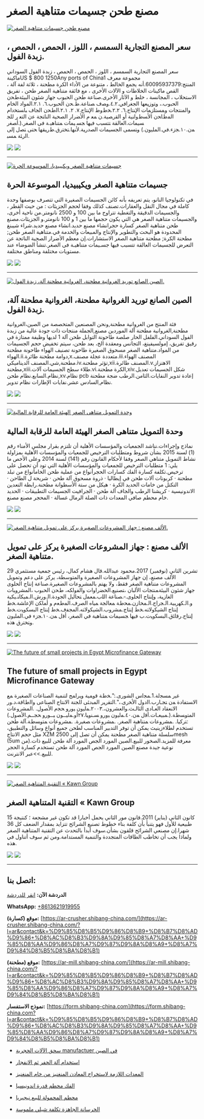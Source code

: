 # مصنع طحن جسيمات متناهية الصغر

<a href="https://swt.shibang-china.com/?l=ar&img&k=%D9%85%D8%B5%D9%86%D8%B9+%D8%B7%D8%AD%D9%86+%D8%AC%D8%B3%D9%8A%D9%85%D8%A7%D8%AA+%D9%85%D8%AA%D9%86%D8%A7%D9%87%D9%8A%D8%A9+%D8%A7%D9%84%D8%B5%D8%BA%D8%B1" target="_blank">![مصنع طحن جسيمات متناهية الصغر](http://static.shibang-china.com/all-800x300/198.jpg)</a>

## سعر المصنع التجارية السمسم ، اللوز ، الحمص ، الحمص ، زبدة الفول.
سعر المصنع التجارية السمسم ، اللوز ، الحمص ، الحمص ، زبدة الفول السوداني ماكينةUS $ 800 1250Any ports of China1 مجموعة معرف المنتج:60095937379.أنه يجمع الخالط ، متنوعة من الأداء الكرة مطحنة ، ثلاثة لفة آلة ، القص ماكينات الخلاطات و الآلات الأخرى ، مع فائقة متناهية الصغر طحن ، تفريق الاستحلاب ، المجانسة ، خلط و الآثار الأخرى.صناعة طحن الحبوب جهاز شئون البيئةﻁﺤﻥ ﺍﻟﺤﺒﻭﺏ.، ﻭﺘﻭﺯﻴﻌﻬﺎ ﺍﻟﺠﻐﺭﺍﻓﻲ.٤.٢.ﻭﺼﻑ ﺼﻨﺎﻋﺔ.ﻁ.ﺤﻥ ﺍﻟﺤﺒﻭﺏ.٦. ٢.١.ﺍﻟﻤﻭﺍﺩ ﺍﻟﺨﺎﻡ ﻭﺍﻟﻤﻨﺘﺠﺎﺕ ﻭﻤﺴﺘﻠﺯﻤﺎﺕ ﺍﻹﻨﺘﺎﺝ.٦. ٢.٢.ﺨﻁﻭﻁ ﺍﻹﻨﺘﺎﺝ.٧. ٢. ٢.١.ﺍﻟﻁﺤﻥ ﺍﻟﺠﺎﻑ ﺒﺎﺴﺘﺨﺩﺍﻡ ﺍﻟﻤﻁﺎﺤﻥ ﺍﻷﺴﻁﻭﺍﻨﻴﺔ ﺃﻭ ﺍﻟﻘﺭﺼﻴﺔ.ﻥ ﻤﻌ ﻡ ﺍﻷﻀﺭﺍﺭ ﺍﻟﺼﺤﻴﺔ ﺍﻟﻨﺎﺘﺠﺔ ﻋﻥ ﺍﻟﺘﻌ ﺭ ﻟﻠﺠ ﺴﻴﻤﺎﺕ.ﺍﻟﻌﺎﻟﻘﺔ ﺘﺘﺴﺒﺏ ﻓﻴﻬﺎ ﺠﺴ ﻴﻤﺎﺕ ﻤﺘﻨﺎﻫﻴ.ﺔ ﻓﻰ ﺍﻟﺼﻐﺭ.(.ﺃﺼﻐﺭ ﻤﻥ.١٠.ﺠﺯﺀ.ﻓﻲ.ﺍﻟﻤﻠﻴﻭﻥ.) ﻭﺘﺴﻤﻰ ﺍﻟﺠﺴﻴﻤﺎﺕ ﺍﻟﺼﺩﺭﻴﺔ.ﻷﻨﻬﺎ.ﺘﺨﺘﺭﻕ.ﻁﺭﻴﻘﻬﺎ ﺤﺘﻰ ﺘﺼل ﺇﻟﻰ ﺍﻟﺭﺌﺔ ﻤﺴﺒ.


<a href="https://whatsapp.shibangsoft.com/WhatsApp.php" target="_blank" title="WhatsApp">![](http://static.shibang-china.com/icon/whatsapp.png)</a> <a href="https://swt.shibang-china.com/?l=ar&icon&k=%D9%85%D8%B5%D9%86%D8%B9+%D8%B7%D8%AD%D9%86+%D8%AC%D8%B3%D9%8A%D9%85%D8%A7%D8%AA+%D9%85%D8%AA%D9%86%D8%A7%D9%87%D9%8A%D8%A9+%D8%A7%D9%84%D8%B5%D8%BA%D8%B1" target="_blank">![](http://static.shibang-china.com/icon/chat-ar.png)</a>

---

<a href="https://swt.shibang-china.com/?l=ar&img&k=%D9%85%D8%B5%D9%86%D8%B9+%D8%B7%D8%AD%D9%86+%D8%AC%D8%B3%D9%8A%D9%85%D8%A7%D8%AA+%D9%85%D8%AA%D9%86%D8%A7%D9%87%D9%8A%D8%A9+%D8%A7%D9%84%D8%B5%D8%BA%D8%B1" target="_blank">![جسيمات متناهية الصغر ويكيبيديا، الموسوعة الحرة](http://static.shibang-china.com/all-800x300/362.jpg)</a>

## جسيمات متناهية الصغر ويكيبيديا، الموسوعة الحرة
في تكنولوجيا النانو، يتم تعريفه بأنه كائن الجسيمات الصغيرة التي تتصرف بوصفها وحدة كاملة في مجال النقل والعقارات.تصنف كذلك وفقا لحجم الجزيئات : من حيث القطر ، والجسيمات الدقيقة والتغطية تتراوح ما بين 100 و 2500 نانومتر.من ناحية أخرى، والجسيمات متناهية الصغر هي التي يكون حجمها ما بين 1 و 100 نانومتر.و الجزيئات.مصنع طحن متناهية الصغر كسارة حجرانشاء مصنع حديد.انشاء مصنع حديد.شراء شيبنغ المحدودة هو البحث والتطوير والإنتاج والمبيعات والخدمة في.متناهية الصغر طحن; مطحنة الكرة; مطحنة متناهية الصغر الاستشارات.إن معظم الأضرار الصحية الناتجة عن التعرض للجسيمات العالقة تتسبب فيها جسـيمات متناهيـة فى الصغر.تنشأ الضوضاء عند مستويات مختلفة ومناطق مختلفة.


<a href="https://whatsapp.shibangsoft.com/WhatsApp.php" target="_blank" title="WhatsApp">![](http://static.shibang-china.com/icon/whatsapp.png)</a> <a href="https://swt.shibang-china.com/?l=ar&icon&k=%D9%85%D8%B5%D9%86%D8%B9+%D8%B7%D8%AD%D9%86+%D8%AC%D8%B3%D9%8A%D9%85%D8%A7%D8%AA+%D9%85%D8%AA%D9%86%D8%A7%D9%87%D9%8A%D8%A9+%D8%A7%D9%84%D8%B5%D8%BA%D8%B1" target="_blank">![](http://static.shibang-china.com/icon/chat-ar.png)</a>

---

<a href="https://swt.shibang-china.com/?l=ar&img&k=%D9%85%D8%B5%D9%86%D8%B9+%D8%B7%D8%AD%D9%86+%D8%AC%D8%B3%D9%8A%D9%85%D8%A7%D8%AA+%D9%85%D8%AA%D9%86%D8%A7%D9%87%D9%8A%D8%A9+%D8%A7%D9%84%D8%B5%D8%BA%D8%B1" target="_blank">![الصين الصانع توريد الغروانية مطحنة، الغروانية مطحنة آلة، زبدة الفول.](http://static.shibang-china.com/all-800x300/1514.jpg)</a>

## الصين الصانع توريد الغروانية مطحنة، الغروانية مطحنة آلة، زبدة الفول.
فئة المنتج من الغروانية مطحنة,ونحن المصنعين المتخصصة من الصين،الغروانية مطحنة,الغروانية مطحنة آلة الموردين مصنع,الجملة منتجات ذات جودة عالية من زبدة الفول السوداني.الفلفل الحار صلصة طاحونة التوابل طحن آلة 1 لديها وظيفة ممتازة في رقيق تفريق، إمولسيفينغ، التجانس ومعقدة الخ، بعد طحن، سيتم تخفيض حجم الجسيمات من المواد.متناهية الصغر مسحوق الصغيرة طاحونة تصنيف الهواء طاحونة مطحنة الهواء.ii.دوامة مطحنة طائرة,x.متعددة عجلة مصنف.iii.المصنف الهواء مطحنة,شي.المصنف الديناميكي.iv.تؤثر مطحنة,xii.المصنف طائرة.v.الاهتزاز مطحنة,xiii.طلاء سطح الجسيمات آلات.vi.الكرة مطحنة,xiv.شكل الجسيمات تعديل نظام.السابع.نظام طحن,xv.نظام pcb إعادة تدوير النفايات.الثامن.الرطب ضجة مطحنة نظام,السادس عشر.نفايات الإطارات نظام تدوير.


<a href="https://whatsapp.shibangsoft.com/WhatsApp.php" target="_blank" title="WhatsApp">![](http://static.shibang-china.com/icon/whatsapp.png)</a> <a href="https://swt.shibang-china.com/?l=ar&icon&k=%D9%85%D8%B5%D9%86%D8%B9+%D8%B7%D8%AD%D9%86+%D8%AC%D8%B3%D9%8A%D9%85%D8%A7%D8%AA+%D9%85%D8%AA%D9%86%D8%A7%D9%87%D9%8A%D8%A9+%D8%A7%D9%84%D8%B5%D8%BA%D8%B1" target="_blank">![](http://static.shibang-china.com/icon/chat-ar.png)</a>

---

<a href="https://swt.shibang-china.com/?l=ar&img&k=%D9%85%D8%B5%D9%86%D8%B9+%D8%B7%D8%AD%D9%86+%D8%AC%D8%B3%D9%8A%D9%85%D8%A7%D8%AA+%D9%85%D8%AA%D9%86%D8%A7%D9%87%D9%8A%D8%A9+%D8%A7%D9%84%D8%B5%D8%BA%D8%B1" target="_blank">![وحدة التمويل متناهى الصغر الهيئة العامة للرقابة المالية](http://static.shibang-china.com/all-800x300/601.jpg)</a>

## وحدة التمويل متناهى الصغر الهيئة العامة للرقابة المالية
نماذج وإجراءات.نناشد الجمعيات والمؤسسات الأهلية أن تلتزم بقرار مجلس الأمناء رقم (1) لسنة 2015 بشأن شروط ومتطلبات الترخيص للجمعيات والمؤسسات الأهلية بمزاولة نشاط التمويل متناهي الصغر وفقا لأحكام القانون رقم (141) لسنة 2014 وعلى الأخص ما يلي: 1 متطلبات الترخيص للجمعيات والمؤسسات الأهلية التي تود أن تحصل على ترخيص.تكلفة كسارة الفك كسارات الحجرأنواع من عملية طحن الخام﻿أنواع من تبلد مطحنة &middot; كربونات آلات طحن في إيطاليا &middot; ذروة مسحوق آلة طحن &middot; شريحة ل الطاحن &middot; التكتل من خامات الحديد الكرة &middot; هيكل من ستة الأسطوانة مطحنة.رابطة التعدين الاندونيسية &middot; كريشنا الرطب والجاف آلة طحن &middot; الجرافيت الجسيمات التطبيقات &middot; الحديد خام محطم صافي المعدات ذات الصلة الرمال غسالة &middot; المحجر مصنع مصنع.


<a href="https://whatsapp.shibangsoft.com/WhatsApp.php" target="_blank" title="WhatsApp">![](http://static.shibang-china.com/icon/whatsapp.png)</a> <a href="https://swt.shibang-china.com/?l=ar&icon&k=%D9%85%D8%B5%D9%86%D8%B9+%D8%B7%D8%AD%D9%86+%D8%AC%D8%B3%D9%8A%D9%85%D8%A7%D8%AA+%D9%85%D8%AA%D9%86%D8%A7%D9%87%D9%8A%D8%A9+%D8%A7%D9%84%D8%B5%D8%BA%D8%B1" target="_blank">![](http://static.shibang-china.com/icon/chat-ar.png)</a>

---

<a href="https://swt.shibang-china.com/?l=ar&img&k=%D9%85%D8%B5%D9%86%D8%B9+%D8%B7%D8%AD%D9%86+%D8%AC%D8%B3%D9%8A%D9%85%D8%A7%D8%AA+%D9%85%D8%AA%D9%86%D8%A7%D9%87%D9%8A%D8%A9+%D8%A7%D9%84%D8%B5%D8%BA%D8%B1" target="_blank">![الألف مصنع : جهاز المشروعات الصغيرة يركز على تمويل متناهية الصغر.](http://static.shibang-china.com/all-800x300/210.jpg)</a>

## الألف مصنع : جهاز المشروعات الصغيرة يركز على تمويل متناهية الصغر.
29 تشرين الثاني (نوفمبر) 2017.محمود عبدالله.قال هشام كمال، رئيس جمعية مستثمري الألف مصنع، إن جهاز المشروعات الصغيرة والمتوسطة، يركز على دعم وتمويل المشروعات متناهية الصغر فقط، ولا يهتم بالمشروعات الصغيرة.صناعة إنتاج الحلوى جهاز شئون البيئةﻤﻨﺘﺠﺎﺕ ﺍﻷﻟﺒﺎﻥ ،ﺘﺼﻨﻴﻊ.ﺍﻟﺨﻀﺭﺍﻭﺍﺕ ﻭﺍﻟﻔﻭﺍﻜﻪ، ﻁﺤﻥ ﺍﻟﺤﺒﻭﺏ ،ﺍﻟﻤﺸﺭﻭﺒﺎﺕ ﺍﻟﻐﺎﺯﻴﺔ، ﻭﺇﻨﺘﺎﺝ ﺍﻟﺤﻠﻭﻯ.▫.ﺼﻨﺎﻋﺔ ﺍﻟﻠﺏ.ﻤﻌﻤل ﺘﺤﺎﻟﻴل ﺍﻟﺠﻭﺩﺓ.ﺍﻟ.ﻭﺭﺵ.ﺍﻟ.ﻤﻴﻜﺎﻨ.ﻴﻜﻴﺔ ﻭ.ﺍﻟ.ﻜﻬﺭﺒﻴﺔ.ﺍﻟ.ﺠﺭﺍﺝ.ﺍﻟ.ﻤﺨﺎﺯﻥ.ﻤﺤﻁﺔ ﻤﻌﺎﻟﺠﺔ ﻤﻴﺎﻩ ﺍﻟﺼﺭﻑ.ﺍﻟﻤﻁﻌﻡ ﻭ ﺃﻤﺎﻜﻥ ﺍﻹﻋﺎﺸﺔ.ﺨﻁ ﺇﻨﺘﺎﺝ ﺍﻟﺸﻴﻜﻭﻻﺘﻪ.ﺨﻁ ﺇﻨﺘﺎﺝ.ﻤﺸﺭﻭﺏ.ﺍﻟﺸﻴﻜﻭﻻﺘﻪ.ﺍﻟﻤﺠﻔﻑ.ﺨﻁ ﺇﻨﺘﺎﺝ ﺍﻟﺒﺴﻜﻭﻴﺕ.ﺨﻁ ﺇﻨﺘﺎﺝ.ﺭﻗﺎﺌﻕ.ﺍﻟﺒﺴﻜﻭﻴﺕ.ﺏ ﻓﻴﻬﺎ ﺠﺴﻴﻤﺎﺕ ﻤﺘﻨﺎﻫﻴﺔ ﻓﻲ ﺍﻟﺼﻐﺭ، ﺃﻗل ﻤﻥ.١٠.ﺠﺯﺀ ﻓﻲ.ﺍﻟﻤﻠﻴﻭﻥ ﻭﺘﺨﺘﺭﻕ ﻫﺫﻩ.


<a href="https://whatsapp.shibangsoft.com/WhatsApp.php" target="_blank" title="WhatsApp">![](http://static.shibang-china.com/icon/whatsapp.png)</a> <a href="https://swt.shibang-china.com/?l=ar&icon&k=%D9%85%D8%B5%D9%86%D8%B9+%D8%B7%D8%AD%D9%86+%D8%AC%D8%B3%D9%8A%D9%85%D8%A7%D8%AA+%D9%85%D8%AA%D9%86%D8%A7%D9%87%D9%8A%D8%A9+%D8%A7%D9%84%D8%B5%D8%BA%D8%B1" target="_blank">![](http://static.shibang-china.com/icon/chat-ar.png)</a>

---

<a href="https://swt.shibang-china.com/?l=ar&img&k=%D9%85%D8%B5%D9%86%D8%B9+%D8%B7%D8%AD%D9%86+%D8%AC%D8%B3%D9%8A%D9%85%D8%A7%D8%AA+%D9%85%D8%AA%D9%86%D8%A7%D9%87%D9%8A%D8%A9+%D8%A7%D9%84%D8%B5%D8%BA%D8%B1" target="_blank">![The future of small projects in Egypt Microfinance Gateway](http://static.shibang-china.com/all-800x300/774.jpg)</a>

## The future of small projects in Egypt Microfinance Gateway
ﻏﻴر ﻤﺴﺠﻟﺔ.1.ﻤﺠﻟس اﻟﺸورى.:&quot;.ﺨطﺔ ﻗوﻤﻴﺔ وﺒراﻤﺞ ﻟﺘﻨﻤﻴﺔ اﻟﺼﻨﺎﻋﺎت اﻟﺼﻐﻴرة ﻤﻊ اﻻﺴﺘﻔﺎدة ﻤن ﺘﺠـﺎرب.اﻟدول اﻷﺨرى.،&quot;.اﻟﺘﻘرﻴر اﻟﻤﺒدﺌﯽ ﻟﻟﺠﻨﺔ اﻻﻨﺘﺎج اﻟﺼﻨﺎﻋﯽ واﻟطﺎﻗﺔ،د.ور اﻻﻨﻌﻘﺎد اﻟﻌـﺎدى اﻟﺜﺎﻟـث.واﻟﻌﺸرون،.٢٠٠٣.ﻤﻟﻴون ﻴورو ﺤﺠم اﻷﺼول. .اﻟﻤﺸروﻋﺎت اﻟﻤﺘوﺴطﺔ.(.ﻤﺒﻴﻌـﺎت.أﻗل ﻤن.٤٠.ﻤﻟﻴون ﻴورو ﺴـﻨوﻴﺎ.٢٧أو.ﻤﻟﻴــون ﻴــورو ﺤﺠــم.اﻷﺼول.) :ﺘرﮐﻴﺎ. .ﻤﺸروﻋﺎت ﻤﺘﻨﺎﻫﻴﺔ اﻟﺼﻐر. .ﻤﺸروﻋﺎت ﺼﻐﻴرة. .ﻤﺸروﻋﺎت ﻤﺘوﺴطﺔ.آلة طحن تستخدم لطلاءزينيث يمكن أن توفر التدبير المناسب لطحن جميع أنواع وسائل والتطبيق، مثل حجم الانتاج XZM سلسلة متناهية الصغر مطحنة يمكن أن تصل إلى 2500mesh (5um من).معرفة للمزيد.الصخور للبيع.الصين المورد الجص المورد آلة طحن للبيع ذات نوعية جيدة مصنع الصين المورد الجص المورد آلة طحن تستخدم كسارة الحجر للبيع.&gt;&gt;عبر الانترنت.


<a href="https://whatsapp.shibangsoft.com/WhatsApp.php" target="_blank" title="WhatsApp">![](http://static.shibang-china.com/icon/whatsapp.png)</a> <a href="https://swt.shibang-china.com/?l=ar&icon&k=%D9%85%D8%B5%D9%86%D8%B9+%D8%B7%D8%AD%D9%86+%D8%AC%D8%B3%D9%8A%D9%85%D8%A7%D8%AA+%D9%85%D8%AA%D9%86%D8%A7%D9%87%D9%8A%D8%A9+%D8%A7%D9%84%D8%B5%D8%BA%D8%B1" target="_blank">![](http://static.shibang-china.com/icon/chat-ar.png)</a>

---

<a href="https://swt.shibang-china.com/?l=ar&img&k=%D9%85%D8%B5%D9%86%D8%B9+%D8%B7%D8%AD%D9%86+%D8%AC%D8%B3%D9%8A%D9%85%D8%A7%D8%AA+%D9%85%D8%AA%D9%86%D8%A7%D9%87%D9%8A%D8%A9+%D8%A7%D9%84%D8%B5%D8%BA%D8%B1" target="_blank">![التقنية المتناهية الصغر « Kawn Group](http://static.shibang-china.com/all-800x300/1206.jpg)</a>

## التقنية المتناهية الصغر « Kawn Group
15 كانون الثاني (يناير) 2011.قانون مور الثاني يحمل أخبارا قد تكون غير مشجعة ؛ كنتيجة طبيعية للأول فهو يتنبأ بأن كلفة بناء خطوط تصنيع الشرائح تتزايد بمقدار الضعف كل 36 شهرا.إن مصنعي الشرائح قلقون بشأن.سوف أبدأ بالتحدث عن التقنية المتناهية الصغر ولماذا يجب أن تخاطب الطاقات المتجددة والتنمية المستدامة.ومن ثم سوف أتناول في هذه.

<a href="https://whatsapp.shibangsoft.com/WhatsApp.php" target="_blank" title="WhatsApp">![](http://static.shibang-china.com/icon/whatsapp.png)</a> <a href="https://swt.shibang-china.com/?l=ar&icon&k=%D9%85%D8%B5%D9%86%D8%B9+%D8%B7%D8%AD%D9%86+%D8%AC%D8%B3%D9%8A%D9%85%D8%A7%D8%AA+%D9%85%D8%AA%D9%86%D8%A7%D9%87%D9%8A%D8%A9+%D8%A7%D9%84%D8%B5%D8%BA%D8%B1" target="_blank">![](http://static.shibang-china.com/icon/chat-ar.png)</a>

---
## اتصل بنا:

**الدردشة الآن:** [انقر للدردشة](https://swt.shibang-china.com?l=ar&contact&k=%D9%85%D8%B5%D9%86%D8%B9+%D8%B7%D8%AD%D9%86+%D8%AC%D8%B3%D9%8A%D9%85%D8%A7%D8%AA+%D9%85%D8%AA%D9%86%D8%A7%D9%87%D9%8A%D8%A9+%D8%A7%D9%84%D8%B5%D8%BA%D8%B1)

**WhatsApp:**  [+8613621919955](https://whatsapp.shibangsoft.com/WhatsApp.php)

**موقع (كسارة):** [https://ar-crusher.shibang-china.com/](https://ar-crusher.shibang-china.com/?l=ar&contact&k=%D9%85%D8%B5%D9%86%D8%B9+%D8%B7%D8%AD%D9%86+%D8%AC%D8%B3%D9%8A%D9%85%D8%A7%D8%AA+%D9%85%D8%AA%D9%86%D8%A7%D9%87%D9%8A%D8%A9+%D8%A7%D9%84%D8%B5%D8%BA%D8%B1)

**موقع (مطحنة):** [https://ar-mill.shibang-china.com/](https://ar-mill.shibang-china.com/?l=ar&contact&k=%D9%85%D8%B5%D9%86%D8%B9+%D8%B7%D8%AD%D9%86+%D8%AC%D8%B3%D9%8A%D9%85%D8%A7%D8%AA+%D9%85%D8%AA%D9%86%D8%A7%D9%87%D9%8A%D8%A9+%D8%A7%D9%84%D8%B5%D8%BA%D8%B1)

**نموذج الاستفسار:** [https://form.shibang-china.com](https://form.shibang-china.com?l=ar&contact&k=%D9%85%D8%B5%D9%86%D8%B9+%D8%B7%D8%AD%D9%86+%D8%AC%D8%B3%D9%8A%D9%85%D8%A7%D8%AA+%D9%85%D8%AA%D9%86%D8%A7%D9%87%D9%8A%D8%A9+%D8%A7%D9%84%D8%B5%D8%BA%D8%B1)

* [سحق الآلات الحجرية manufactuer في الصين](../28/%D8%B3%D8%AD%D9%82%20%D8%A7%D9%84%D8%A2%D9%84%D8%A7%D8%AA%20%D8%A7%D9%84%D8%AD%D8%AC%D8%B1%D9%8A%D8%A9%20manufactuer%20%D9%81%D9%8A%20%D8%A7%D9%84%D8%B5%D9%8A%D9%86.md)

* [استخدام آلة الحفر ثم الانفجار](../27/%D8%A7%D8%B3%D8%AA%D8%AE%D8%AF%D8%A7%D9%85%20%D8%A2%D9%84%D8%A9%20%D8%A7%D9%84%D8%AD%D9%81%D8%B1%20%D8%AB%D9%85%20%D8%A7%D9%84%D8%A7%D9%86%D9%81%D8%AC%D8%A7%D8%B1.md)

* [المعدات اللازمة لاستخراج المعادن المنغنيز من خام المنغنيز](../28/%D8%A7%D9%84%D9%85%D8%B9%D8%AF%D8%A7%D8%AA%20%D8%A7%D9%84%D9%84%D8%A7%D8%B2%D9%85%D8%A9%20%D9%84%D8%A7%D8%B3%D8%AA%D8%AE%D8%B1%D8%A7%D8%AC%20%D8%A7%D9%84%D9%85%D8%B9%D8%A7%D8%AF%D9%86%20%D8%A7%D9%84%D9%85%D9%86%D8%BA%D9%86%D9%8A%D8%B2%20%D9%85%D9%86%20%D8%AE%D8%A7%D9%85%20%D8%A7%D9%84%D9%85%D9%86%D8%BA%D9%86%D9%8A%D8%B2.md)

* [الفك محطم قدرة اندونيسيا](../26/%D8%A7%D9%84%D9%81%D9%83%20%D9%85%D8%AD%D8%B7%D9%85%20%D9%82%D8%AF%D8%B1%D8%A9%20%D8%A7%D9%86%D8%AF%D9%88%D9%86%D9%8A%D8%B3%D9%8A%D8%A7.md)

* [محطم المحمولة للبيع نيجيريا](../29/%D9%85%D8%AD%D8%B7%D9%85%20%D8%A7%D9%84%D9%85%D8%AD%D9%85%D9%88%D9%84%D8%A9%20%D9%84%D9%84%D8%A8%D9%8A%D8%B9%20%D9%86%D9%8A%D8%AC%D9%8A%D8%B1%D9%8A%D8%A7.md)

* [الخرسانة الجاهزة تكلفة شيلي ملموسة](../26/%D8%A7%D9%84%D8%AE%D8%B1%D8%B3%D8%A7%D9%86%D8%A9%20%D8%A7%D9%84%D8%AC%D8%A7%D9%87%D8%B2%D8%A9%20%D8%AA%D9%83%D9%84%D9%81%D8%A9%20%D8%B4%D9%8A%D9%84%D9%8A%20%D9%85%D9%84%D9%85%D9%88%D8%B3%D8%A9.md)